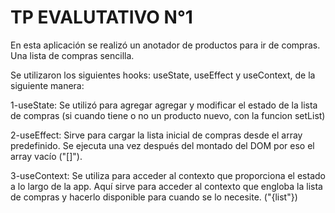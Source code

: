 # TP EVALUTATIVO N°1

En esta aplicación se realizó un anotador de productos para ir de compras. Una lista de compras sencilla.

Se utilizaron los siguientes hooks: useState, useEffect y useContext, de la siguiente manera:


1-useState:
    Se utilizó para agregar agregar y modificar el estado de la lista de compras (si cuando tiene o no un producto nuevo, con la funcion setList)

2-useEffect:
    Sirve para cargar la lista inicial de compras desde el array predefinido. Se ejecuta una vez después del montado del DOM por eso el array vacío ("[]").

3-useContext:
    Se utiliza para acceder al contexto que proporciona el estado a lo largo de la app. Aquí sirve para acceder al contexto que engloba la lista de compras y hacerlo disponible para cuando se lo necesite. ("{list"})